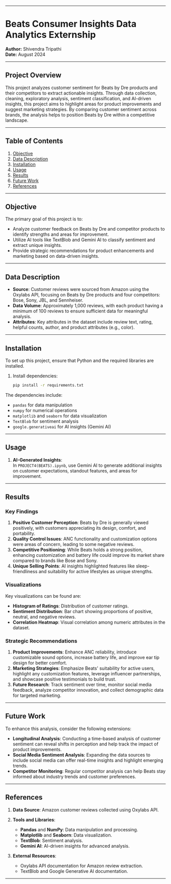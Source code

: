 
---

# Beats Consumer Insights Data Analytics Externship

**Author:** Shivendra Tripathi  
**Date:** August 2024

---

## Project Overview

This project analyzes customer sentiment for Beats by Dre products and their competitors to extract actionable insights. Through data collection, cleaning, exploratory analysis, sentiment classification, and AI-driven insights, this project aims to highlight areas for product improvements and suggest marketing strategies. By comparing customer sentiment across brands, the analysis helps to position Beats by Dre within a competitive landscape.

---

## Table of Contents

1. [Objective](#objective)
2. [Data Description](#data-description)
3. [Installation](#installation)
4. [Usage](#usage)
5. [Results](#results)
6. [Future Work](#future-work)
7. [References](#references)

---

## Objective

The primary goal of this project is to:
- Analyze customer feedback on Beats by Dre and competitor products to identify strengths and areas for improvement.
- Utilize AI tools like TextBlob and Gemini AI to classify sentiment and extract unique insights.
- Provide strategic recommendations for product enhancements and marketing based on data-driven insights.

---

## Data Description

- **Source**: Customer reviews were sourced from Amazon using the Oxylabs API, focusing on Beats by Dre products and four competitors: Bose, Sony, JBL, and Sennheiser.
- **Data Volume**: Approximately 1,000 reviews, with each product having a minimum of 100 reviews to ensure sufficient data for meaningful analysis.
- **Attributes**: Key attributes in the dataset include review text, rating, helpful counts, author, and product attributes (e.g., color).

---

## Installation

To set up this project, ensure that Python and the required libraries are installed.


1. Install dependencies:
   ```bash
   pip install -r requirements.txt
   ```

The dependencies include:
- `pandas` for data manipulation
- `numpy` for numerical operations
- `matplotlib` and `seaborn` for data visualization
- `TextBlob` for sentiment analysis
- `google.generativeai` for AI insights (Gemini AI)

---

## Usage

1. **AI-Generated Insights**:  
   In `PROJECT4(BEATS).ipynb`, use Gemini AI to generate additional insights on customer expectations, standout features, and areas for improvement.

---

## Results

### Key Findings

1. **Positive Customer Perception**: Beats by Dre is generally viewed positively, with customers appreciating its design, comfort, and portability.
2. **Quality Control Issues**: ANC functionality and customization options were areas of concern, leading to some negative reviews.
3. **Competitive Positioning**: While Beats holds a strong position, enhancing customization and battery life could improve its market share compared to brands like Bose and Sony.
4. **Unique Selling Points**: AI insights highlighted features like sleep-friendliness and suitability for active lifestyles as unique strengths.

### Visualizations
Key visualizations can be found are:
- **Histogram of Ratings**: Distribution of customer ratings.
- **Sentiment Distribution**: Bar chart showing proportions of positive, neutral, and negative reviews.
- **Correlation Heatmap**: Visual correlation among numeric attributes in the dataset.

### Strategic Recommendations
1. **Product Improvements**: Enhance ANC reliability, introduce customizable sound options, increase battery life, and improve ear tip design for better comfort.
2. **Marketing Strategies**: Emphasize Beats' suitability for active users, highlight any customization features, leverage influencer partnerships, and showcase positive testimonials to build trust.
3. **Future Research**: Track sentiment over time, monitor social media feedback, analyze competitor innovation, and collect demographic data for targeted marketing.

---

## Future Work

To enhance this analysis, consider the following extensions:
- **Longitudinal Analysis**: Conducting a time-based analysis of customer sentiment can reveal shifts in perception and help track the impact of product improvements.
- **Social Media Sentiment Analysis**: Expanding the data sources to include social media can offer real-time insights and highlight emerging trends.
- **Competitor Monitoring**: Regular competitor analysis can help Beats stay informed about industry trends and customer preferences.

---

## References

1. **Data Source**: Amazon customer reviews collected using Oxylabs API.
2. **Tools and Libraries**:
   - **Pandas** and **NumPy**: Data manipulation and processing.
   - **Matplotlib** and **Seaborn**: Data visualization.
   - **TextBlob**: Sentiment analysis.
   - **Gemini AI**: AI-driven insights for advanced analysis.

3. **External Resources**:
   - Oxylabs API documentation for Amazon review extraction.
   - TextBlob and Google Generative AI documentation.

---
